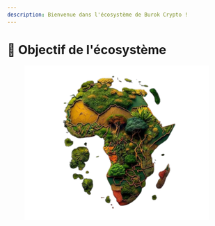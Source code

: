```yaml
---
description: Bienvenue dans l'écosystème de Burok Crypto !
---
```


# 🎯 Objectif de l'écosystème

<figure><img src="../.gitbook/assets/image (2).png" alt=""><figcaption></figcaption></figure>
